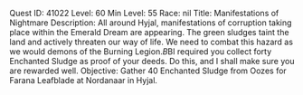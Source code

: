Quest ID: 41022
Level: 60
Min Level: 55
Race: nil
Title: Manifestations of Nightmare
Description: All around Hyjal, manifestations of corruption taking place within the Emerald Dream are appearing. The green sludges taint the land and actively threaten our way of life. We need to combat this hazard as we would demons of the Burning Legion.$B$BI required you collect forty Enchanted Sludge as proof of your deeds. Do this, and I shall make sure you are rewarded well.
Objective: Gather 40 Enchanted Sludge from Oozes for Farana Leafblade at Nordanaar in Hyjal.
